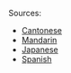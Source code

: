 Sources:

- [Cantonese](https://cantonese.org/download.html)
- [Mandarin](https://www.mdbg.net/chinese/dictionary?page=cedict)
- [Japanese](https://github.com/sdcr/heisig-kanjis)
- [Spanish](https://github.com/mananoreboton/en-es-en-Dic)
